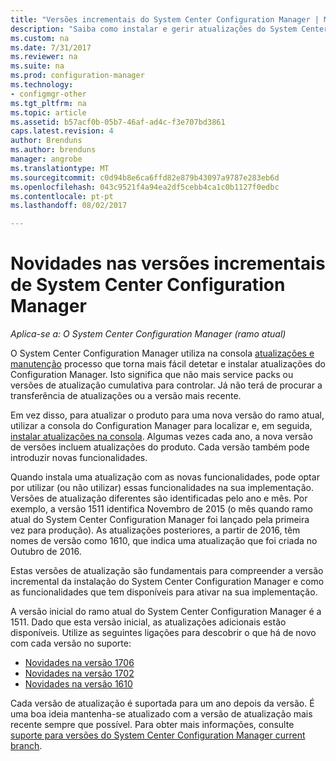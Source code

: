 ```yaml
---
title: "Versões incrementais do System Center Configuration Manager | Microsoft Docs"
description: "Saiba como instalar e gerir atualizações do System Center Configuration Manager."
ms.custom: na
ms.date: 7/31/2017
ms.reviewer: na
ms.suite: na
ms.prod: configuration-manager
ms.technology:
- configmgr-other
ms.tgt_pltfrm: na
ms.topic: article
ms.assetid: b57acf0b-05b7-46af-ad4c-f3e707bd3861
caps.latest.revision: 4
author: Brenduns
ms.author: brenduns
manager: angrobe
ms.translationtype: MT
ms.sourcegitcommit: c0d94b8e6ca6ffd82e879b43097a9787e283eb6d
ms.openlocfilehash: 043c9521f4a94ea2df5cebb4ca1c0b1127f0edbc
ms.contentlocale: pt-pt
ms.lasthandoff: 08/02/2017

---
```

# <a name="whats-new-in-system-center-configuration-manager-incremental-versions"></a>Novidades nas versões incrementais de System Center Configuration Manager

*Aplica-se a: O System Center Configuration Manager (ramo atual)*




 O System Center Configuration Manager utiliza na consola [atualizações e manutenção](/sccm/core/servers/manage/updates) processo que torna mais fácil detetar e instalar atualizações do Configuration Manager. Isto significa que não mais service packs ou versões de atualização cumulativa para controlar. Já não terá de procurar a transferência de atualizações ou a versão mais recente.

 Em vez disso, para atualizar o produto para uma nova versão do ramo atual, utilizar a consola do Configuration Manager para localizar e, em seguida, [instalar atualizações na consola](../../../core/servers/manage/install-in-console-updates.md). Algumas vezes cada ano, a nova versão de versões incluem atualizações do produto. Cada versão também pode introduzir novas funcionalidades.  

 Quando instala uma atualização com as novas funcionalidades, pode optar por utilizar (ou não utilizar) essas funcionalidades na sua implementação. Versões de atualização diferentes são identificadas pelo ano e mês. Por exemplo, a versão 1511 identifica Novembro de 2015 (o mês quando ramo atual do System Center Configuration Manager foi lançado pela primeira vez para produção). As atualizações posteriores, a partir de 2016, têm nomes de versão como 1610, que indica uma atualização que foi criada no Outubro de 2016.

 Estas versões de atualização são fundamentais para compreender a versão incremental da instalação do System Center Configuration Manager e como as funcionalidades que tem disponíveis para ativar na sua implementação.

 A versão inicial do ramo atual do System Center Configuration Manager é a 1511. Dado que esta versão inicial, as atualizações adicionais estão disponíveis. Utilize as seguintes ligações para descobrir o que há de novo com cada versão no suporte:
  - [Novidades na versão 1706](../../../core/plan-design/changes/whats-new-in-version-1706.md)  
  - [Novidades na versão 1702](../../../core/plan-design/changes/whats-new-in-version-1702.md)
  - [Novidades na versão 1610](../../../core/plan-design/changes/whats-new-in-version-1610.md)


 Cada versão de atualização é suportada para um ano depois da versão. É uma boa ideia mantenha-se atualizado com a versão de atualização mais recente sempre que possível. Para obter mais informações, consulte [suporte para versões do System Center Configuration Manager current branch](../../../core/servers/manage/current-branch-versions-supported.md).  

